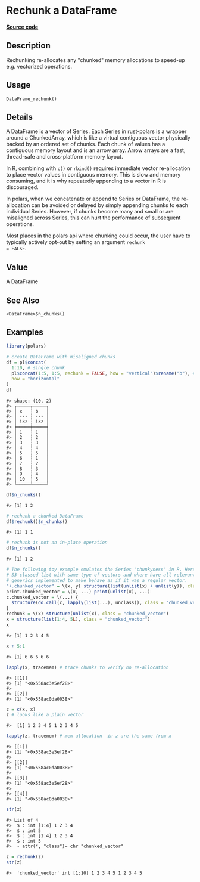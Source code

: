 

# Rechunk a DataFrame

[**Source code**](https://github.com/pola-rs/r-polars/tree/main/R/dataframe__frame.R#L1167)

## Description

Rechunking re-allocates any "chunked" memory allocations to speed-up
e.g. vectorized operations.

## Usage

<pre><code class='language-R'>DataFrame_rechunk()
</code></pre>

## Details

A DataFrame is a vector of Series. Each Series in rust-polars is a
wrapper around a ChunkedArray, which is like a virtual contiguous vector
physically backed by an ordered set of chunks. Each chunk of values has
a contiguous memory layout and is an arrow array. Arrow arrays are a
fast, thread-safe and cross-platform memory layout.

In R, combining with <code>c()</code> or <code>rbind()</code> requires
immediate vector re-allocation to place vector values in contiguous
memory. This is slow and memory consuming, and it is why repeatedly
appending to a vector in R is discouraged.

In polars, when we concatenate or append to Series or DataFrame, the
re-allocation can be avoided or delayed by simply appending chunks to
each individual Series. However, if chunks become many and small or are
misaligned across Series, this can hurt the performance of subsequent
operations.

Most places in the polars api where chunking could occur, the user have
to typically actively opt-out by setting an argument <code>rechunk =
FALSE</code>.

## Value

A DataFrame

## See Also

<code>\<DataFrame\>$n_chunks()</code>

## Examples

``` r
library(polars)

# create DataFrame with misaligned chunks
df = pl$concat(
  1:10, # single chunk
  pl$concat(1:5, 1:5, rechunk = FALSE, how = "vertical")$rename("b"), # two chunks
  how = "horizontal"
)
df
```

    #> shape: (10, 2)
    #> ┌─────┬─────┐
    #> │ x   ┆ b   │
    #> │ --- ┆ --- │
    #> │ i32 ┆ i32 │
    #> ╞═════╪═════╡
    #> │ 1   ┆ 1   │
    #> │ 2   ┆ 2   │
    #> │ 3   ┆ 3   │
    #> │ 4   ┆ 4   │
    #> │ 5   ┆ 5   │
    #> │ 6   ┆ 1   │
    #> │ 7   ┆ 2   │
    #> │ 8   ┆ 3   │
    #> │ 9   ┆ 4   │
    #> │ 10  ┆ 5   │
    #> └─────┴─────┘

``` r
df$n_chunks()
```

    #> [1] 1 2

``` r
# rechunk a chunked DataFrame
df$rechunk()$n_chunks()
```

    #> [1] 1 1

``` r
# rechunk is not an in-place operation
df$n_chunks()
```

    #> [1] 1 2

``` r
# The following toy example emulates the Series "chunkyness" in R. Here it a
# S3-classed list with same type of vectors and where have all relevant S3
# generics implemented to make behave as if it was a regular vector.
"+.chunked_vector" = \(x, y) structure(list(unlist(x) + unlist(y)), class = "chunked_vector")
print.chunked_vector = \(x, ...) print(unlist(x), ...)
c.chunked_vector = \(...) {
  structure(do.call(c, lapply(list(...), unclass)), class = "chunked_vector")
}
rechunk = \(x) structure(unlist(x), class = "chunked_vector")
x = structure(list(1:4, 5L), class = "chunked_vector")
x
```

    #> [1] 1 2 3 4 5

``` r
x + 5:1
```

    #> [1] 6 6 6 6 6

``` r
lapply(x, tracemem) # trace chunks to verify no re-allocation
```

    #> [[1]]
    #> [1] "<0x558ac3e5ef28>"
    #> 
    #> [[2]]
    #> [1] "<0x558ac0da0038>"

``` r
z = c(x, x)
z # looks like a plain vector
```

    #>  [1] 1 2 3 4 5 1 2 3 4 5

``` r
lapply(z, tracemem) # mem allocation  in z are the same from x
```

    #> [[1]]
    #> [1] "<0x558ac3e5ef28>"
    #> 
    #> [[2]]
    #> [1] "<0x558ac0da0038>"
    #> 
    #> [[3]]
    #> [1] "<0x558ac3e5ef28>"
    #> 
    #> [[4]]
    #> [1] "<0x558ac0da0038>"

``` r
str(z)
```

    #> List of 4
    #>  $ : int [1:4] 1 2 3 4
    #>  $ : int 5
    #>  $ : int [1:4] 1 2 3 4
    #>  $ : int 5
    #>  - attr(*, "class")= chr "chunked_vector"

``` r
z = rechunk(z)
str(z)
```

    #>  'chunked_vector' int [1:10] 1 2 3 4 5 1 2 3 4 5
